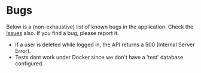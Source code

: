 # Bugs

Below is a (non-exhaustive) list of known bugs in the application. Check the
[Issues](https://github.com/seapagan/fastapi-template/issues) also. If you find
a bug, please report it.

- If a user is deleted while logged in, the API returns a 500 (Internal Server
   Error).
- Tests dont work under Docker since we don't have a 'test' database configured.
